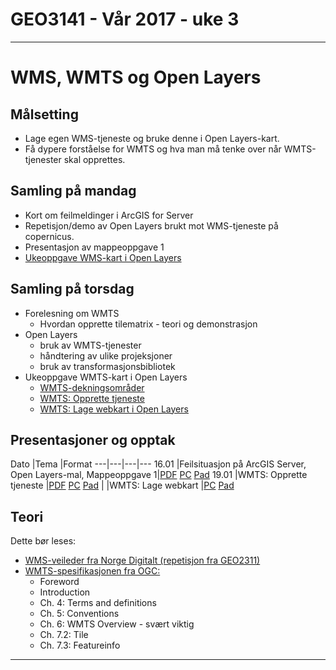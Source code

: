 # GEO3141 - Vår 2017 - uke 3
---
# WMS, WMTS og Open Layers

## Målsetting

- Lage egen WMS-tjeneste og bruke denne i Open Layers-kart.
- Få dypere forståelse for WMTS og hva man må tenke over når WMTS-tjenester skal opprettes.

## Samling på mandag

- Kort om feilmeldinger i ArcGIS for Server
- Repetisjon/demo av Open Layers brukt mot WMS-tjeneste på copernicus.
- Presentasjon av mappeoppgave 1
- [Ukeoppgave WMS-kart i Open Layers](ukeoppgave-WMS-kart-OL.html)

## Samling på torsdag

- Forelesning om WMTS
  - Hvordan opprette tilematrix - teori og demonstrasjon
- Open Layers
  - bruk av WMTS-tjenester
  - håndtering av ulike projeksjoner
  - bruk av transformasjonsbibliotek
- Ukeoppgave WMTS-kart i Open Layers
  - [WMTS-dekningsområder](WMTS-intro.html)
  - [WMTS: Opprette tjeneste](WMTS-opprette-tjeneste.html)
  - [WMTS: Lage webkart i Open Layers](WMTS-lage-web-kart.html)


## Presentasjoner og opptak

Dato |Tema |Format
---|---|---|---
16.01 |Feilsituasjon på ArcGIS Server, Open Layers-mal, Mappeoppgave 1|[PDF](docs/ArcGISServer_feilmeldinger.pdf) [PC](https://screencast.uninett.no/relay/ansatt/sverreshig.no/2017/16.01/2488800/GEO3141_-_Uke_3_-_intro_og_mappeoppgavepresentasjo_-_20170116_101013_39.html) [Pad](https://screencast.uninett.no/relay/ansatt/sverreshig.no/2017/16.01/2488800/GEO3141_-_Uke_3_-_intro_og_mappeoppgavepresentasjo_-_20170116_101013_36.html)
19.01 |WMTS: Opprette tjeneste |[PDF](docs/WMTS-2311.pdf) [PC](https://screencast.uninett.no/relay/ansatt/sverreshig.no/2017/19.01/2629800/GEO3141_-_WMTS_p_AGS_-_20170119_132349_39.html) [Pad](https://screencast.uninett.no/relay/ansatt/sverreshig.no/2017/19.01/2629800/GEO3141_-_WMTS_p_AGS_-_20170119_132349_36.html)
|  |WMTS: Lage webkart |[PC](https://screencast.uninett.no/relay/ansatt/sverreshig.no/2017/19.01/1083133/GEO3141_-_WMTS_-_Open_Layers_-_20170119_145508_39.html) [Pad](https://screencast.uninett.no/relay/ansatt/sverreshig.no/2017/19.01/1083133/GEO3141_-_WMTS_-_Open_Layers_-_20170119_145508_36.html)

## Teori

Dette bør leses:

- [WMS-veileder fra Norge Digitalt (repetisjon fra GEO2311)][1]
- [WMTS-spesifikasjonen fra OGC:](http://www.opengeospatial.org/standards/wmts)  
  - Foreword
  - Introduction
  - Ch. 4: Terms and definitions
  - Ch. 5: Conventions
  - Ch. 6: WMTS Overview - svært viktig
  - Ch. 7.2: Tile
  - Ch. 7.3: Featureinfo

---

[1]:https://www.geonorge.no/Geodataarbeid/Levere-kartdata/veiledere/

